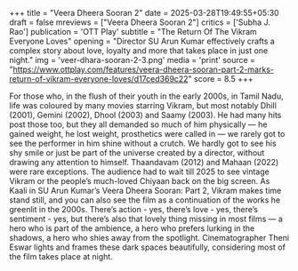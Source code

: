 +++
title = "Veera Dheera Sooran 2"
date = 2025-03-28T19:49:55+05:30
draft = false
mreviews = ["Veera Dheera Sooran 2"]
critics = ['Subha J. Rao']
publication = 'OTT Play'
subtitle = "The Return Of The Vikram Everyone Loves"
opening = "Director SU Arun Kumar effectively crafts a complex story about love, loyalty and more that takes place in just one night."
img = 'veer-dhara-sooran-2-3.png'
media = 'print'
source = "https://www.ottplay.com/features/veera-dheera-sooran-part-2-marks-return-of-vikram-everyone-loves/d17ced369c22"
score = 8.5
+++

For those who, in the flush of their youth in the early 2000s, in Tamil Nadu, life was coloured by many movies starring Vikram, but most notably Dhill (2001), Gemini (2002), Dhool (2003) and Saamy (2003). He had many hits post those too, but they all demanded so much of him physically — he gained weight, he lost weight, prosthetics were called in — we rarely got to see the performer in him shine without a crutch. We hardly got to see his shy smile or just be part of the universe created by a director, without drawing any attention to himself. Thaandavam (2012) and Mahaan (2022) were rare exceptions. The audience had to wait till 2025 to see vintage Vikram or the people’s much-loved Chiyaan back on the big screen. As Kaali in SU Arun Kumar’s Veera Dheera Sooran: Part 2, Vikram makes time stand still, and you can also see the film as a continuation of the works he greenlit in the 2000s. There’s action - yes, there’s love - yes, there’s sentiment - yes, but there’s also that lovely thing missing in most films — a hero who is part of the ambience, a hero who prefers lurking in the shadows, a hero who shies away from the spotlight. Cinematographer Theni Eswar lights and frames these dark spaces beautifully, considering most of the film takes place at night.
